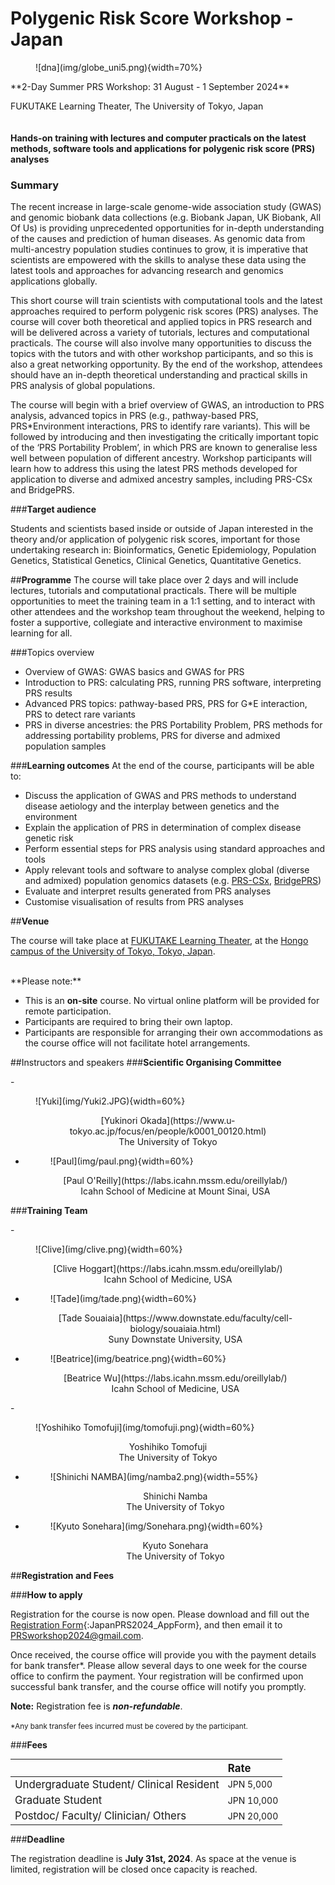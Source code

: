 # **Polygenic Risk Score Workshop - Japan**
<figure markdown>![dna](img/globe_uni5.png){width=70%}</figure>
**2-Day Summer PRS Workshop: 31 August - 1 September 2024**

FUKUTAKE Learning Theater, The University of Tokyo, Japan
<br></br><br>
**Hands-on training with lectures and computer practicals on the latest methods, software tools and applications for polygenic risk score (PRS) analyses**

### **Summary**


The recent increase in large-scale genome-wide association study (GWAS) and genomic biobank data collections (e.g. Biobank Japan, UK Biobank, All Of Us) is providing unprecedented opportunities for in-depth understanding of the causes and prediction of human diseases. As genomic data from multi-ancestry population studies continues to grow, it is imperative that scientists are empowered with the skills to analyse these data using the latest tools and approaches for advancing research and genomics applications globally. 

This short course will train scientists with computational tools and the latest approaches required to perform polygenic risk scores (PRS) analyses. The course will cover both theoretical and applied topics in PRS research and will be delivered across a variety of tutorials, lectures and computational practicals. The course will also involve many opportunities to discuss the topics with the tutors and with other workshop participants, and so this is also a great networking opportunity. By the end of the workshop, attendees should have an in-depth theoretical understanding and practical skills in PRS analysis of global populations. 

The course will begin with a brief overview of GWAS, an introduction to PRS analysis, advanced topics in PRS (e.g., pathway-based PRS, PRS*Environment interactions, PRS to identify rare variants). This will be followed by introducing and then investigating the critically important topic of the ‘PRS Portability Problem’, in which PRS are known to generalise less well between population of different ancestry. Workshop participants will learn how to address this using the latest PRS methods developed for application to diverse and admixed ancestry samples, including PRS-CSx and BridgePRS.


###**Target audience**

Students and scientists based inside or outside of Japan interested in the theory and/or application of polygenic risk scores, important for those undertaking research in: Bioinformatics, Genetic Epidemiology, Population Genetics, Statistical Genetics, Clinical Genetics, Quantitative Genetics.

##**Programme**
The course will take place over 2 days and will include lectures, tutorials and computational practicals. There will be multiple opportunities to meet the training team in a 1:1 setting, and to interact with other attendees and the workshop team throughout the weekend, helping to foster a supportive, collegiate and interactive environment to maximise learning for all.

###Topics overview

* Overview of GWAS: GWAS basics and GWAS for PRS
* Introduction to PRS: calculating PRS, running PRS software, interpreting PRS results
* Advanced PRS topics: pathway-based PRS, PRS for G*E interaction, PRS to detect rare variants
* PRS in diverse ancestries: the PRS Portability Problem, PRS methods for addressing portability problems, PRS for diverse and admixed population samples

###**Learning outcomes**
At the end of the course, participants will be able to:

* Discuss the application of GWAS and PRS methods to understand disease aetiology and the interplay between genetics and the environment
* Explain the application of PRS in determination of complex disease genetic risk 
* Perform essential steps for PRS analysis using standard approaches and tools
* Apply relevant tools and software to analyse complex global (diverse and admixed) population genomics datasets (e.g. [PRS-CSx](https://www.nature.com/articles/s41588-022-01054-7), [BridgePRS](https://www.nature.com/articles/s41588-023-01583-9))
* Evaluate and interpret results generated from PRS analyses
* Customise visualisation of results from PRS analyses

##**Venue**

The course will take place at [FUKUTAKE Learning Theater](https://fukutake.iii.u-tokyo.ac.jp/english/facilities_inside-fukutake_learning_theater.html), at the [Hongo campus of the University of Tokyo, Tokyo, Japan](https://www.google.com/maps/place/%E6%9D%B1%E4%BA%AC%E5%A4%A7%E5%AD%B8/@35.7138194,139.7601623,17z/data=!3m1!4b1!4m6!3m5!1s0x60188c2ffa206ea3:0x30e407498313ba95!8m2!3d35.7138151!4d139.7627372!16zL20vMDE3bHZk?entry=ttu). 


<br />
**Please note:**

* This is an **on-site** course. No virtual online platform will be provided for remote participation. 
* Participants are required to bring their own laptop. 
* Participants are responsible for arranging their own accommodations as the course office will not facilitate hotel arrangements.

##Instructors and speakers
###**Scientific Organising Committee**
<div class="grid cards" markdown>
- <figure markdown>![Yuki](img/Yuki2.JPG){width=60%}</figure>
    <center> [Yukinori Okada](https://www.u-tokyo.ac.jp/focus/en/people/k0001_00120.html) </center>
    <center>The University of Tokyo</center>


- <figure markdown>![Paul](img/paul.png){width=60%}</figure>
    
    <center>[Paul O'Reilly](https://labs.icahn.mssm.edu/oreillylab/)</center>
    <center>Icahn School of Medicine at Mount Sinai, USA </center>

</div>


###**Training Team**
<div class="grid cards" markdown>
- <figure markdown>![Clive](img/clive.png){width=60%}</figure>
    <center> [Clive Hoggart](https://labs.icahn.mssm.edu/oreillylab/)</center>
    <center>Icahn School of Medicine, USA </center>


- <figure markdown>![Tade](img/tade.png){width=60%}</figure>
    
    <center>[Tade Souaiaia](https://www.downstate.edu/faculty/cell-biology/souaiaia.html)</center>
    <center>Suny Downstate University, USA </center>

- <figure markdown>![Beatrice](img/beatrice.png){width=60%}</figure>
    <center> [Beatrice Wu](https://labs.icahn.mssm.edu/oreillylab/)</center>
    <center> Icahn School of Medicine, USA  </center>
</div>

<div class="grid cards" markdown>
- <figure markdown>![Yoshihiko Tomofuji](img/tomofuji.png){width=60%}</figure>
    <center> Yoshihiko Tomofuji </center>
    <center>The University of Tokyo </center>


- <figure markdown>![Shinichi NAMBA](img/namba2.png){width=55%}</figure>
    
    <center>Shinichi Namba</center>
    <center>The University of Tokyo </center>

- <figure markdown>![Kyuto Sonehara](img/Sonehara.png){width=60%}</figure>
    <center>Kyuto Sonehara</center>
    <center> The University of Tokyo  </center>


</div>



##**Registration and Fees**

###**How to apply**

Registration for the course is now open. Please download and fill out the [Registration Form](img/JapanPRS2024_AppForm_v2.docx){:JapanPRS2024_AppForm}, and then email it to PRSworkshop2024@gmail.com. 

Once received, the course office will provide you with the payment details for bank transfer*. Please allow several days to one week for the course office to confirm the payment. Your registration will be confirmed upon successful bank transfer, and the course office will notify you promptly. 

**Note:**  Registration fee is ***non-refundable***.



<small>
*Any bank transfer fees incurred must be covered by the participant.
</small>


###**Fees**

|     | <span style="font-size:larger;">Rate</span>                           |
| :---------- | :----------------------------------- |
|  <span style="font-size:larger;">Undergraduate Student/ Clinical Resident</span>      | JPN 5,000  |
| <span style="font-size:larger;">Graduate Student</span>      | JPN 10,000|
| <span style="font-size:larger;">Postdoc/ Faculty/ Clinician/ Others</span>      | JPN 20,000|





###**Deadline**

The registration deadline is **July 31st, 2024**. As space at the venue is limited, registration will be closed once capacity is reached.


<br />
<br />
<br />





